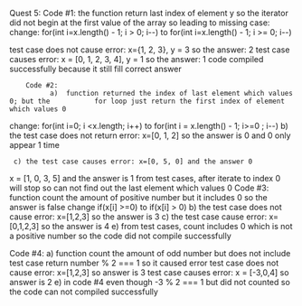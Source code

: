 Quest 5: 
Code #1:
the function return last index of element y so the iterator did not begin at the first value of the array so leading to missing case:
			change:
			for(int i=x.length() - 1; i > 0; i--)
			to 
			for(int i=x.length() - 1; i >= 0; i--)

test case does not cause error: x={1, 2, 3}, y = 3 so the answer: 2
test case causes error: x = [0, 1, 2, 3, 4], y = 1 so the answer: 1
		      code compiled successfully because it still fill correct answer
		
		Code #2:
		      a)  function returned the index of last element which values 0; but the 			for loop just return the first index of element which values 0

change:
for(int i=0; i <x.length; i++) 
to
for(int i =  x.length() - 1; i>=0 ; i--)
      b) the test case does not return error: x=[0, 1, 2] so the answer is 0     and 0 only appear 1 time

     c) the test case causes error: x=[0, 5, 0] and the answer 0
x = [1, 0, 3, 5] and the answer is 1
from test cases, after iterate to index 0 will stop so can not find out the last element which values 0
Code #3:
function count the amount of positive number but it includes 0 so the answer is false
change
if(x[i] >=0) 
to 
if(x[i] > 0)
  			b) the test case does not cause error: x=[1,2,3] so the answer is 3
			c) the test case cause error: x=[0,1,2,3] so the answer is 4
			e) from test cases, count includes 0 which is not a positive number so the code did not compile successfully

Code #4:
			a) function count the amount of odd number but does not include test case return number % 2 === 1 so it caused error
test case does not cause error: x=[1,2,3] so answer is 3
test case causes error: x = [-3,0,4] so answer is 2
		      e) in code #4 even though -3 % 2 === 1 but did not counted so the code can not compiled successfully